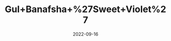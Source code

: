 ---
title: 'Gul+Banafsha+%27Sweet+Violet%27'
date: '2022-09-16' 
metatag: '' 
inventory: '0' 
draft: false 
# meta description 
shortDescripton: ''
description: 'Herb'
longdescription: ''
featured: True
# product Price
price: '60.0'
# Product Short Description
shortDescription: ''
productID: '719165B3-942C-ED11-9968-005056B3A416'
type: 'products'
category: 'Herb' 
thumnailproduct: 'https://aminsaddiquidawakhana.eralive.net/images/products/719165B3-942C-ED11-9968-005056B3A4161.png' 
images:
  - image: 'images/products/719165B3-942C-ED11-9968-005056B3A4161.png'  
Variants:
---